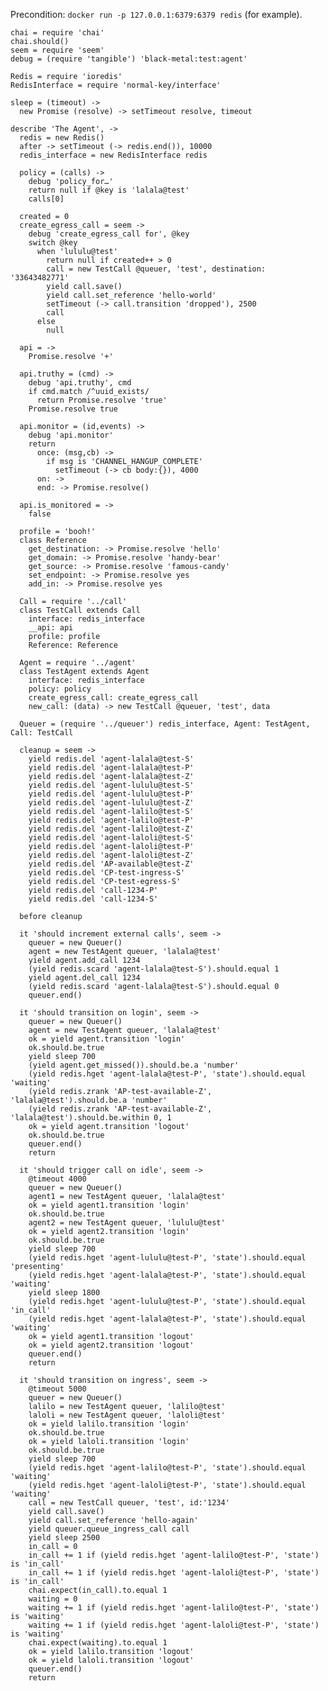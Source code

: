 Precondition: `docker run -p 127.0.0.1:6379:6379 redis` (for example).

    chai = require 'chai'
    chai.should()
    seem = require 'seem'
    debug = (require 'tangible') 'black-metal:test:agent'

    Redis = require 'ioredis'
    RedisInterface = require 'normal-key/interface'

    sleep = (timeout) ->
      new Promise (resolve) -> setTimeout resolve, timeout

    describe 'The Agent', ->
      redis = new Redis()
      after -> setTimeout (-> redis.end()), 10000
      redis_interface = new RedisInterface redis

      policy = (calls) ->
        debug 'policy_for…'
        return null if @key is 'lalala@test'
        calls[0]

      created = 0
      create_egress_call = seem ->
        debug 'create_egress_call for', @key
        switch @key
          when 'lululu@test'
            return null if created++ > 0
            call = new TestCall @queuer, 'test', destination: '33643482771'
            yield call.save()
            yield call.set_reference 'hello-world'
            setTimeout (-> call.transition 'dropped'), 2500
            call
          else
            null

      api = ->
        Promise.resolve '+'

      api.truthy = (cmd) ->
        debug 'api.truthy', cmd
        if cmd.match /^uuid_exists/
          return Promise.resolve 'true'
        Promise.resolve true

      api.monitor = (id,events) ->
        debug 'api.monitor'
        return
          once: (msg,cb) ->
            if msg is 'CHANNEL_HANGUP_COMPLETE'
              setTimeout (-> cb body:{}), 4000
          on: ->
          end: -> Promise.resolve()

      api.is_monitored = ->
        false

      profile = 'booh!'
      class Reference
        get_destination: -> Promise.resolve 'hello'
        get_domain: -> Promise.resolve 'handy-bear'
        get_source: -> Promise.resolve 'famous-candy'
        set_endpoint: -> Promise.resolve yes
        add_in: -> Promise.resolve yes

      Call = require '../call'
      class TestCall extends Call
        interface: redis_interface
        __api: api
        profile: profile
        Reference: Reference

      Agent = require '../agent'
      class TestAgent extends Agent
        interface: redis_interface
        policy: policy
        create_egress_call: create_egress_call
        new_call: (data) -> new TestCall @queuer, 'test', data

      Queuer = (require '../queuer') redis_interface, Agent: TestAgent, Call: TestCall

      cleanup = seem ->
        yield redis.del 'agent-lalala@test-S'
        yield redis.del 'agent-lalala@test-P'
        yield redis.del 'agent-lalala@test-Z'
        yield redis.del 'agent-lululu@test-S'
        yield redis.del 'agent-lululu@test-P'
        yield redis.del 'agent-lululu@test-Z'
        yield redis.del 'agent-lalilo@test-S'
        yield redis.del 'agent-lalilo@test-P'
        yield redis.del 'agent-lalilo@test-Z'
        yield redis.del 'agent-laloli@test-S'
        yield redis.del 'agent-laloli@test-P'
        yield redis.del 'agent-laloli@test-Z'
        yield redis.del 'AP-available@test-Z'
        yield redis.del 'CP-test-ingress-S'
        yield redis.del 'CP-test-egress-S'
        yield redis.del 'call-1234-P'
        yield redis.del 'call-1234-S'

      before cleanup

      it 'should increment external calls', seem ->
        queuer = new Queuer()
        agent = new TestAgent queuer, 'lalala@test'
        yield agent.add_call 1234
        (yield redis.scard 'agent-lalala@test-S').should.equal 1
        yield agent.del_call 1234
        (yield redis.scard 'agent-lalala@test-S').should.equal 0
        queuer.end()

      it 'should transition on login', seem ->
        queuer = new Queuer()
        agent = new TestAgent queuer, 'lalala@test'
        ok = yield agent.transition 'login'
        ok.should.be.true
        yield sleep 700
        (yield agent.get_missed()).should.be.a 'number'
        (yield redis.hget 'agent-lalala@test-P', 'state').should.equal 'waiting'
        (yield redis.zrank 'AP-test-available-Z', 'lalala@test').should.be.a 'number'
        (yield redis.zrank 'AP-test-available-Z', 'lalala@test').should.be.within 0, 1
        ok = yield agent.transition 'logout'
        ok.should.be.true
        queuer.end()
        return

      it 'should trigger call on idle', seem ->
        @timeout 4000
        queuer = new Queuer()
        agent1 = new TestAgent queuer, 'lalala@test'
        ok = yield agent1.transition 'login'
        ok.should.be.true
        agent2 = new TestAgent queuer, 'lululu@test'
        ok = yield agent2.transition 'login'
        ok.should.be.true
        yield sleep 700
        (yield redis.hget 'agent-lululu@test-P', 'state').should.equal 'presenting'
        (yield redis.hget 'agent-lalala@test-P', 'state').should.equal 'waiting'
        yield sleep 1800
        (yield redis.hget 'agent-lululu@test-P', 'state').should.equal 'in_call'
        (yield redis.hget 'agent-lalala@test-P', 'state').should.equal 'waiting'
        ok = yield agent1.transition 'logout'
        ok = yield agent2.transition 'logout'
        queuer.end()
        return

      it 'should transition on ingress', seem ->
        @timeout 5000
        queuer = new Queuer()
        lalilo = new TestAgent queuer, 'lalilo@test'
        laloli = new TestAgent queuer, 'laloli@test'
        ok = yield lalilo.transition 'login'
        ok.should.be.true
        ok = yield laloli.transition 'login'
        ok.should.be.true
        yield sleep 700
        (yield redis.hget 'agent-lalilo@test-P', 'state').should.equal 'waiting'
        (yield redis.hget 'agent-laloli@test-P', 'state').should.equal 'waiting'
        call = new TestCall queuer, 'test', id:'1234'
        yield call.save()
        yield call.set_reference 'hello-again'
        yield queuer.queue_ingress_call call
        yield sleep 2500
        in_call = 0
        in_call += 1 if (yield redis.hget 'agent-lalilo@test-P', 'state') is 'in_call'
        in_call += 1 if (yield redis.hget 'agent-laloli@test-P', 'state') is 'in_call'
        chai.expect(in_call).to.equal 1
        waiting = 0
        waiting += 1 if (yield redis.hget 'agent-lalilo@test-P', 'state') is 'waiting'
        waiting += 1 if (yield redis.hget 'agent-laloli@test-P', 'state') is 'waiting'
        chai.expect(waiting).to.equal 1
        ok = yield lalilo.transition 'logout'
        ok = yield laloli.transition 'logout'
        queuer.end()
        return
